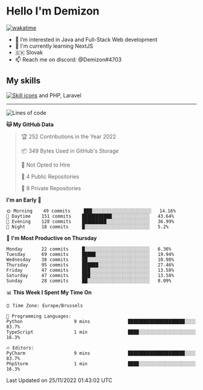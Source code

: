 # Hello I'm Demizon
[![wakatime](https://wakatime.com/badge/user/6ad1949f-d6d7-44f9-9eee-c35e54cc499b.svg)](https://wakatime.com/@6ad1949f-d6d7-44f9-9eee-c35e54cc499b)
- 👀 I’m interested in Java and Full-Stack Web development
- 🌱 I'm currently learning NextJS
- 🇸🇰 Slovak
- 📫 Reach me on discord: @Demizon#4703

## My skills
[![Skill icons](https://skillicons.dev/icons?i=java,js,ts,html,css,react,py,git,docker,linux,mysql,mongo&theme=dark)](https://github.com/Demizon3433) and PHP, Laravel

---

<!--START_SECTION:waka-->
![Lines of code](https://img.shields.io/badge/From%20Hello%20World%20I%27ve%20Written-44%20Thousand%20lines%20of%20code-blue)

**🐱 My GitHub Data** 

> 🏆 252 Contributions in the Year 2022
 > 
> 📦 349 Bytes Used in GitHub's Storage 
 > 
> 🚫 Not Opted to Hire
 > 
> 📜 4 Public Repositories 
 > 
> 🔑 8 Private Repositories  
 > 
**I'm an Early 🐤** 

```text
🌞 Morning    49 commits     ███░░░░░░░░░░░░░░░░░░░░░░   14.16% 
🌆 Daytime    151 commits    ███████████░░░░░░░░░░░░░░   43.64% 
🌃 Evening    128 commits    █████████░░░░░░░░░░░░░░░░   36.99% 
🌙 Night      18 commits     █░░░░░░░░░░░░░░░░░░░░░░░░   5.2%

```
📅 **I'm Most Productive on Thursday** 

```text
Monday       22 commits     █░░░░░░░░░░░░░░░░░░░░░░░░   6.36% 
Tuesday      69 commits     █████░░░░░░░░░░░░░░░░░░░░   19.94% 
Wednesday    38 commits     ██░░░░░░░░░░░░░░░░░░░░░░░   10.98% 
Thursday     95 commits     ██████░░░░░░░░░░░░░░░░░░░   27.46% 
Friday       47 commits     ███░░░░░░░░░░░░░░░░░░░░░░   13.58% 
Saturday     47 commits     ███░░░░░░░░░░░░░░░░░░░░░░   13.58% 
Sunday       28 commits     ██░░░░░░░░░░░░░░░░░░░░░░░   8.09%

```


📊 **This Week I Spent My Time On** 

```text
⌚︎ Time Zone: Europe/Brussels

💬 Programming Languages: 
Python                   9 mins              █████████████████████░░░░   83.7% 
TypeScript               1 min               ████░░░░░░░░░░░░░░░░░░░░░   16.3%

🔥 Editors: 
PyCharm                  9 mins              █████████████████████░░░░   83.7% 
PhpStorm                 1 min               ████░░░░░░░░░░░░░░░░░░░░░   16.3%

```


 Last Updated on 25/11/2022 01:43:02 UTC
<!--END_SECTION:waka-->
